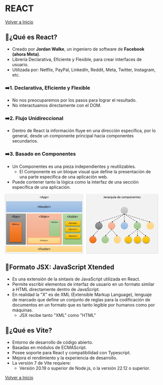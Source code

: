 # REACT

[Volver a Inicio](../../README.md)

## 🎯¿Qué es React?

- Creado por **Jordan Walke**, un ingeniero de software de **Facebook (ahora Meta)**.
- Librería Declarativa, Eficiente y Flexible, para crear interfaces de usuario.
- Utilizada por: Netflix, PayPal, LinkedIn, Reddit, Meta, Twitter, Instagram, etc.

### ➡️1. Declarativa, Eficiente y Flexible

- No nos preocuparemos por los pasos para lograr el resultado.
- No interactuamos directamente con el DOM.

### ➡️2. Flujo Unidireccional

- Dentro de React la información fluye en una dirección específica, por lo general, desde un componente principal hacia componentes secundarios.

### ➡️3. Basado en Componentes

- Un Componentes es una pieza independientes y reutilizables.
  - El Componente es un bloque visual que define la presentación de una parte específica de una aplicación web.
- Puede contener tanto la lógica como la interfaz de una sección específica de una aplicación.

<img src="../assets/react.png" alt="React Components and Flow">

## 🎯Formato JSX: JavaScript Xtended

- Es una extensión de la sintaxis de JavaScript utilizada en React.
- Permite escribir elementos de interfaz de usuario en un formato similar a HTML directamente dentro de JavaScript.
- En realidad la "X" es de XML (Extensible Markup Language), lenguaje de marcado que define un conjunto de reglas para la codificación de documentos en un formato que es tanto legible por humanos como por máquinas.
  - JSX recibe tanto "XML" como "HTML"

## 🎯¿Qué es Vite?

- Entorno de desarrollo de código abierto.
- Basadas en módulos de ECMAScript.
- Posee soporte para React y compatibilidad con Typescript.
- Mejora el rendimiento y la experiencia de desarrollo.
- La versión 7 de Vite requiere:
  - Versión 20.19 o superior de Node.js, o la versión 22.12 o superior.

[Volver a Inicio](../../README.md)
